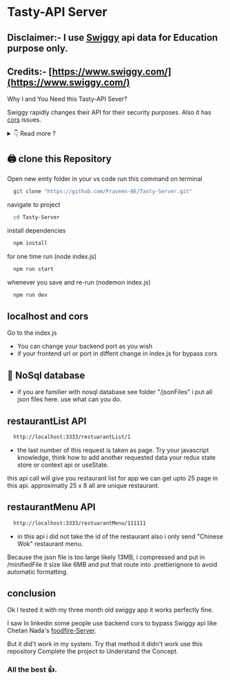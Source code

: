# Tasty-API Server

## Disclaimer:- I use [Swiggy](https://www.swiggy.com/) api data for Education purpose only.

## Credits:- [https://www.swiggy.com/](https://www.swiggy.com/)

Why I and You Need this Tasty-API Sever?

Swiggy rapidly changes their API for their security purposes. Also it has [cors](https://developer.mozilla.org/en-US/docs/Web/HTTP/CORS) issues.

<details>
<summary>
👇 Read more ?
</summary>

First they hide their data into file bangalore
<img style="vertical-align: sub" src="./images/datahideinFile1.png" alt="swiggyapidatascrappings" />

and next other api calls they hide their data in header you can see in preview [https://www.swiggy.com/api/seo/getListing?lat=12.960059122809971&lng=77.57337538383284&isDineoutCollection=false]()
<img style="vertical-align: sub" src="./images/screenshot.png" alt="swiggyapidatascrappings" />

This server didn't contain all swiggy data only has two api data. it's enough for [Akshy Saini](https://www.linkedin.com/in/akshaymarch7/?originalSubdomain=in)'s [Namaste React Course]().

- we can take aproximately 25 x 8 = 200 restaurant name in this api by pages.

- but only one restuarant menu i have, restaurant menu file is very big, use that thing for all of your restaurant !!!!!! Why Not.

i use [https://minify-js.com/](https://minify-js.com/) to minify the object file and put .prettireignore for that file

if github automatically expant that file minified yourself otherwise your machine will create noise

This Tasty-API Server (node js server) provide json for My [Namaste React Course](https://namastedev.com/learn/namaste-react) React app.

Here we go again like GTA San Andreas 😂.

</details>

## 🖨️ clone this Repository

Open new emty folder in your vs code run this command on terminal

```bash
  git clone "https://github.com/Praveen-BE/Tasty-Server.git"
```

navigate to project

```bash
  cd Tasty-Server
```

install dependencies

```bash
  npm install
```

for one time run (node index.js)

```bash
  npm run start
```

whenever you save and re-run (nodemon index.js)

```bash
  npm run dev
```

## localhost and cors

Go to the index.js

- You can change your backend port as you wish
- if your frontend url or port in diffent change in index.js for bypass cors

## 💽 NoSql database

- if you are familier with nosql database see folder "/jsonFiles" i put all json files here. use what can you do.

## restaurantList API

```bash
  http://localhost:3333/restuarantList/1
```

- the last number of this request is taken as page. Try your javascript knowledge, think how to add another requested data your redux state store or context api or useState.

this api call will give you restaurant list for app we can get upto 25 page in this api. approximatly 25 x 8 all are unique restaurant.

## restaurantMenu API

```bash
  http://localhost:3333/restuarantMenu/111111
```

- in this api i did not take the id of the restaurant also i only send "Chinese Wok" restaurant menu.

Because the json file is too large likely 13MB, i compressed and put in /minifiedFile it size like 6MB and put that route into .prettierignore to avoid automatic formatting.

## conclusion

Ok I tested it with my three month old swiggy app it works perfectly fine.

I saw In linkedin some people use backend cors to bypass Swiggy api like Chetan Nada's [foodfire-Server](https://github.com/chetannada/FoodFire-Server).

But it did't work in my system. Try that method it didn't work use this repository Complete the project to Understand the Concept.

### All the best 👍.
